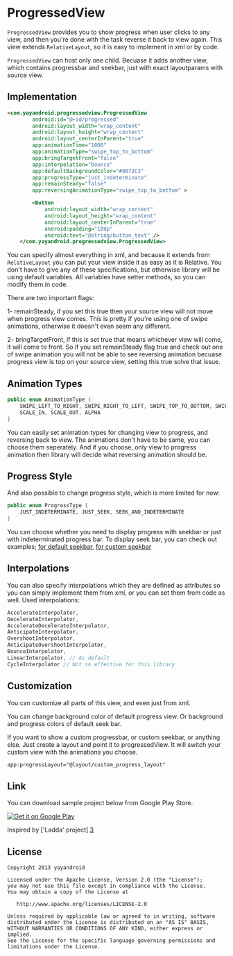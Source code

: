 ProgressedView
==============

`ProgressedView` provides you to show progress when user clicks to any view, and then you're done with the task reverse it back to view again. This view extends `RelativeLayout`, so it is easy to implement in xml or by code. 

`ProgressedView` can host only one child. Becuase it adds another view, which contains progressbar and seekbar, just with exact layoutparams with source view. 

Implementation
--------------

```xml
<com.yayandroid.progressedview.ProgressedView
        android:id="@+id/progressed"
        android:layout_width="wrap_content"
        android:layout_height="wrap_content"
        android:layout_centerInParent="true"
        app:animationTime="1000"
        app:animationType="swipe_top_to_bottom"
        app:bringTargetFront="false"
        app:interpolation="bounce"
        app:defaultBackgroundColor="#0072C3"
        app:progressType="just_indeterminate"
        app:remainSteady="false"
        app:reversingAnimationType="swipe_top_to_bottom" >

        <Button
            android:layout_width="wrap_content"
            android:layout_height="wrap_content"
            android:layout_centerInParent="true"
            android:padding="10dp"
            android:text="@string/button_text" />
    </com.yayandroid.progressedview.ProgressedView>
```

You can specify almost everything in xml, and because it extends from `RelativeLayout` you can put your view inside it as easy as it is Relative. You don't have to give any of these specifications, but otherwise library will be using default variables. All variables have setter methods, so you can modify them in code.

There are two important flags:

1- remainSteady, if you set this true then your source view will not move when progress view comes. This is pretty if you're using one of swipe animations, otherwise it doesn't even seem any different.

2- bringTargetFront, if this is set true that means whichever view will come, it will come to front. So if you set remainSteady flag true and check out one of swipe animation you will not be able to see reversing animation becuase progress view is top on your source view, setting this true solve that issue. 

Animation Types
---------------

```java
public enum AnimationType {
  	SWIPE_LEFT_TO_RIGHT, SWIPE_RIGHT_TO_LEFT, SWIPE_TOP_TO_BOTTOM, SWIPE_BOTTOM_TO_TOP, 
    SCALE_IN, SCALE_OUT, ALPHA
}
```

You can easily set animation types for changing view to progress, and reversing back to view. The animations don't have to be same, you can choose them seperately. And if you choose, only view to progress animation then library will decide what reversing animation should be.

Progress Style
--------------

And also possible to change progress style, which is more limited for now:

```java
public enum ProgressType {
  	JUST_INDETERMINATE, JUST_SEEK, SEEK_AND_INDETERMINATE
}
```

You can choose whether you need to display progress with seekbar or just with indeterminated progress bar. To display seek bar, you can check out examples;
[for default seekbar][1], 
[for custom seekbar][2]

Interpolations
--------------

You can also specify interpolations which they are defined as attributes so you can simply implement them from xml, or you can set them from code as well. Used interpolations:

```java
AccelerateInterpolator, 
DecelerateInterpolator, 
AccelerateDecelerateInterpolator, 
AnticipateInterpolator, 
OvershootInterpolator, 
AnticipateOvershootInterpolator, 
BounceInterpolator, 
LinearInterpolator, // As default 
CycleInterpolator // Not so effective for this library
```

Customization
-------------

You can customize all parts of this view, and even just from xml. 

You can change background color of default progress view. Or background and progress colors of default seek bar. 

If you want to show a custom progressbar, or custom seekbar, or anything else. Just create a layout and point it to progressedView. It will switch your custom view with the animations you choose. 

```xml
app:progressLayout="@layout/custom_progress_layout"
```

Link
----
You can download sample project below from Google Play Store.

[![Get it on Google Play](http://www.android.com/images/brand/get_it_on_play_logo_small.png)](https://play.google.com/store/apps/details?id=com.yayandroid.progressedview)

Inspired by ['Ladda' project] [3]

License
-----------

    Copyright 2013 yayandroid

    Licensed under the Apache License, Version 2.0 (the "License");
    you may not use this file except in compliance with the License.
    You may obtain a copy of the License at

       http://www.apache.org/licenses/LICENSE-2.0

    Unless required by applicable law or agreed to in writing, software
    distributed under the License is distributed on an "AS IS" BASIS,
    WITHOUT WARRANTIES OR CONDITIONS OF ANY KIND, either express or implied.
    See the License for the specific language governing permissions and
    limitations under the License.


[1]: https://github.com/yayaa/ProgressedView/blob/master/ProgressedView_Sample/src/com/yayandroid/progressedview/SeekUpdateActivity.java

[2]: https://github.com/yayaa/ProgressedView/blob/master/ProgressedView_Sample/src/com/yayandroid/progressedview/CustomSeekActivity.java

[3]: http://lab.hakim.se/ladda/
